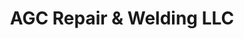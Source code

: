 ---
title: "AGC Repair & Welding LLC"
url: /ashland/agc-repair-und-welding-llc/
shop: Autowerkstatt
---